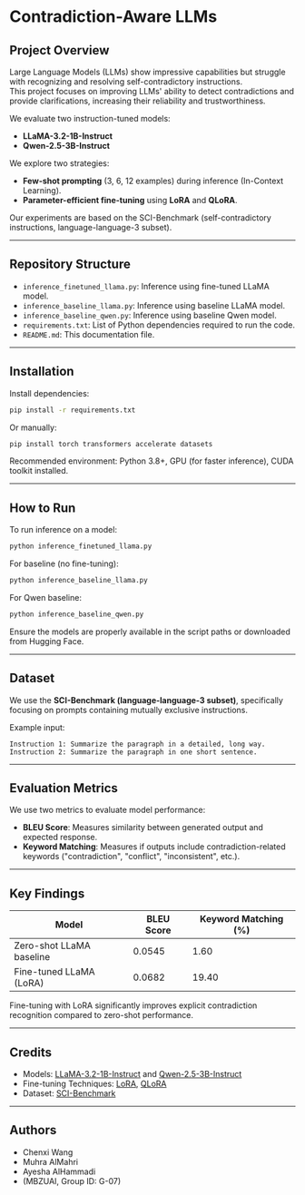 # Contradiction-Aware LLMs

## Project Overview
Large Language Models (LLMs) show impressive capabilities but struggle with recognizing and resolving self-contradictory instructions.  
This project focuses on improving LLMs' ability to detect contradictions and provide clarifications, increasing their reliability and trustworthiness.

We evaluate two instruction-tuned models:
- **LLaMA-3.2-1B-Instruct**
- **Qwen-2.5-3B-Instruct**

We explore two strategies:
- **Few-shot prompting** (3, 6, 12 examples) during inference (In-Context Learning).
- **Parameter-efficient fine-tuning** using **LoRA** and **QLoRA**.

Our experiments are based on the SCI-Benchmark (self-contradictory instructions, language-language-3 subset).

---

## Repository Structure
- `inference_finetuned_llama.py`: Inference using fine-tuned LLaMA model.
- `inference_baseline_llama.py`: Inference using baseline LLaMA model.
- `inference_baseline_qwen.py`: Inference using baseline Qwen model.
- `requirements.txt`: List of Python dependencies required to run the code.
- `README.md`: This documentation file.

---

## Installation

Install dependencies:

```bash
pip install -r requirements.txt
```

Or manually:

```bash
pip install torch transformers accelerate datasets
```

Recommended environment: Python 3.8+, GPU (for faster inference), CUDA toolkit installed.

---

## How to Run

To run inference on a model:

```bash
python inference_finetuned_llama.py
```

For baseline (no fine-tuning):

```bash
python inference_baseline_llama.py
```

For Qwen baseline:

```bash
python inference_baseline_qwen.py
```

Ensure the models are properly available in the script paths or downloaded from Hugging Face.

---

## Dataset

We use the **SCI-Benchmark (language-language-3 subset)**, specifically focusing on prompts containing mutually exclusive instructions.

Example input:
```
Instruction 1: Summarize the paragraph in a detailed, long way.
Instruction 2: Summarize the paragraph in one short sentence.
```

---

## Evaluation Metrics

We use two metrics to evaluate model performance:
- **BLEU Score**: Measures similarity between generated output and expected response.
- **Keyword Matching**: Measures if outputs include contradiction-related keywords ("contradiction", "conflict", "inconsistent", etc.).

---

## Key Findings

| Model                   | BLEU Score | Keyword Matching (%) |
|--------------------------|------------|-----------------------|
| Zero-shot LLaMA baseline  | 0.0545     | 1.60                  |
| Fine-tuned LLaMA (LoRA)   | 0.0682     | 19.40                 |

Fine-tuning with LoRA significantly improves explicit contradiction recognition compared to zero-shot performance.

---

## Credits

- Models: [LLaMA-3.2-1B-Instruct](https://huggingface.co/meta-llama) and [Qwen-2.5-3B-Instruct](https://huggingface.co/Qwen)
- Fine-tuning Techniques: [LoRA](https://arxiv.org/abs/2106.09685), [QLoRA](https://arxiv.org/abs/2305.14314)
- Dataset: [SCI-Benchmark](https://arxiv.org/abs/2404.13208)

---

## Authors
- Chenxi Wang
- Muhra AlMahri
- Ayesha AlHammadi
- (MBZUAI, Group ID: G-07)
